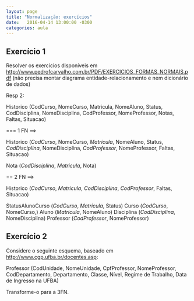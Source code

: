 ```yaml
---
layout: page
title: "Normalização: exercícios"
date:   2016-04-14 13:00:00 -0300
categories: aula
---
```


## Exercício 1

Resolver os exercícios disponíveis em <http://www.pedrofcarvalho.com.br/PDF/EXERCICIOS_FORMAS_NORMAIS.pdf> (não precisa montar diagrama entidade-relacionamento e nem dicionário de dados)

<!-- Outro: http://docente.ifrn.edu.br/nickersonferreira/disciplinas/programacao-com-acesso-a-banco-de-dados-3o-ano/lista-de-exercicios-01-normalizacao/view -->

Resp 2:

Historico (CodCurso, NomeCurso, Matricula, NomeAluno, Status, CodDisciplina, NomeDisciplina, CodProfessor, NomeProfessor, Notas, Faltas, Situacao)

=== 1 FN ==>

Historico (_CodCurso_, NomeCurso, _Matricula_, NomeAluno, Status, _CodDisciplina_, NomeDisciplina, _CodProfessor_, NomeProfessor, Faltas, Situacao)

Nota (_CodDisciplina_, _Matricula_, Nota)

== 2 FN ==>

Historico (_CodCurso_, _Matricula_, _CodDisciplina_, _CodProfessor_, Faltas, Situacao)

StatusAlunoCurso (_CodCurso_, _Matricula_, Status)
Curso (_CodCurso_, NomeCurso,)
Aluno (_Matricula_, NomeAluno)
Disciplina (_CodDisciplina_, NomeDisciplina)
Professor (_CodProfessor_, NomeProfessor)

## Exercício 2

Considere o seguinte esquema, baseado em <http://www.cgp.ufba.br/docentes.asp>:

Professor (CodUnidade, NomeUnidade, CpfProfessor, NomeProfessor, CodDepartamento, Departamento, Classe, Nível, Regime de Trabalho, Data de Ingresso na UFBA)

Transforme-o para a 3FN.

